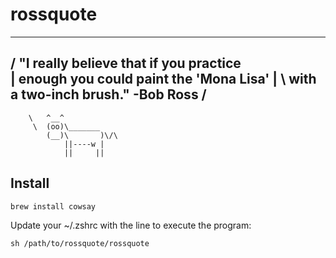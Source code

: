 # rossquote

 ________________________________________
/ "I really believe that if you practice \
| enough you could paint the 'Mona Lisa' |
\ with a two-inch brush." -Bob Ross      /
 ----------------------------------------
        \   ^__^
         \  (oo)\_______
            (__)\       )\/\
                ||----w |
                ||     ||

## Install

`brew install cowsay`

Update your ~/.zshrc with the line to execute the program:

`sh /path/to/rossquote/rossquote`

